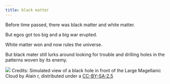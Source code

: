 ```yaml
---
title: black matter
---
```


Before time passed, there was black matter and white matter. 

But egos got too big and a big war erupted. 

White matter won and now rules the universe.

But black mater still lurks around looking for trouble and drilling holes in the patterns woven by its enemy.

![](https://commons.wikimedia.org/wiki/File:BH_LMC.png) Credits: Simulated view of a black hole in front of the Large Magellanic Cloud by Alain r, distributed under a [CC-BY-SA-2.5](https://creativecommons.org/licenses/by-sa/2.5/)
